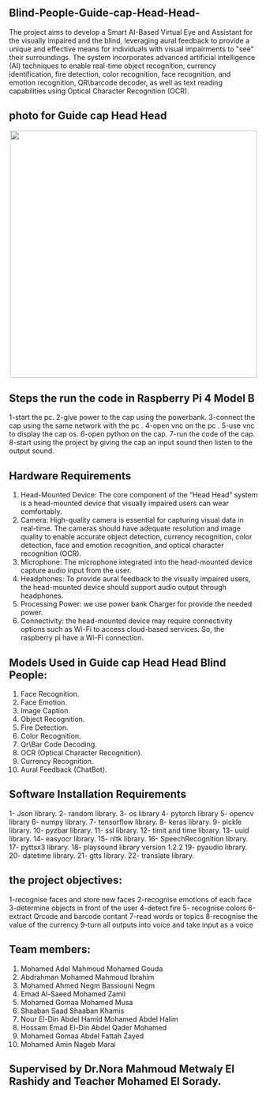 ## Blind-People-Guide-cap-Head-Head-
The project aims to develop a Smart AI-Based Virtual Eye and Assistant for the visually impaired and the blind, leveraging aural feedback to provide a unique and effective means for individuals with visual impairments to "see" their surroundings. The system incorporates advanced artificial intelligence (AI) techniques to enable real-time object recognition, currency identification, fire detection, color recognition, face recognition, and emotion recognition, QR\barcode decoder, as well as text reading capabilities using Optical Character Recognition (OCR).

## photo for Guide cap Head Head
<p align="center"><img src='' width="500"/>

## Steps the run the code in Raspberry Pi 4 Model B
1-start the pc. 
2-give power to the cap using the powerbank.
3-connect the cap using the same network with the pc .
4-open vnc on the pc .
5-use vnc to display the cap os.
6-open python on the cap.
7-run the code of the cap.
8-start using the project by giving the cap an input sound then listen to the output sound.

## Hardware Requirements
1. Head-Mounted Device: The core component of the “Head Head” system is a head-mounted device that visually impaired users can wear comfortably. 
2. Camera: High-quality camera is essential for capturing visual data in real-time. The cameras should have adequate resolution and image quality to enable accurate object detection, currency recognition, color detection, face and emotion recognition, and optical character recognition (OCR).
3. Microphone: The microphone integrated into the head-mounted device capture audio input from the user.
4. Headphones: To provide aural feedback to the visually impaired users, the head-mounted device should support audio output through headphones.
5. Processing Power: we use power bank Charger for provide the needed power.
6. Connectivity: the head-mounted device may require connectivity options such as Wi-Fi to access cloud-based services. So, the raspberry pi have a Wi-Fi connection.


## Models Used in Guide cap Head Head Blind People:
1) Face Recognition.
2) Face Emotion.
3) Image Caption.
4) Object Recognition.
5) Fire Detection.
6) Color Recognition.
7) Qr\Bar Code Decoding.
8) OCR (Optical Character Recognition).
9) Currency Recognition.
10) Aural Feedback (ChatBot).


## Software Installation Requirements
1- Json library.
2- random library.
3- os library
4- pytorch library
5- opencv library
6- numpy library.
7- tensorflow library.
8- keras library.
9- pickle library.
10- pyzbar library.
11- ssl library.
12- timit and time library.
13- uuid library.
14- easyocr library.
15- nltk library.
16- SpeechRecognition library.
17- pyttsx3 library.
18- playsound library version 1.2.2
19- pyaudio library.
20- datetime library.
21- gtts library.
22- translate library.


## the project objectives:
1-recognise faces and store new faces
2-recognise emotions of each face
3-determine objects in front of the user
4-detect fire
5- recognise colors
6-extract Qrcode and barcode contant
7-read words or topics
8-recognise the value of the currency
9-turn all outputs into voice and take input as a voice

## Team members:
1) Mohamed Adel Mahmoud Mohamed Gouda 
2) Abdrahman Mohamed Mahmoud Ibrahim 
3) Mohamed Ahmed Negm Bassiouni Negm 
4) Emad Al-Saeed Mohamed Zamil 
5) Mohamed Gomaa Mohamed Musa 
6) Shaaban Saad Shaaban Khamis 
7) Nour El-Din Abdel Hamid Mohamed Abdel Halim 
8) Hossam Emad El-Din Abdel Qader Mohamed 
9) Mohamed Gomaa Abdel Fattah Zayed 
10) Mohamed Amin Nageb Marai

## Supervised by Dr.Nora Mahmoud Metwaly El Rashidy and Teacher Mohamed El Sorady.
